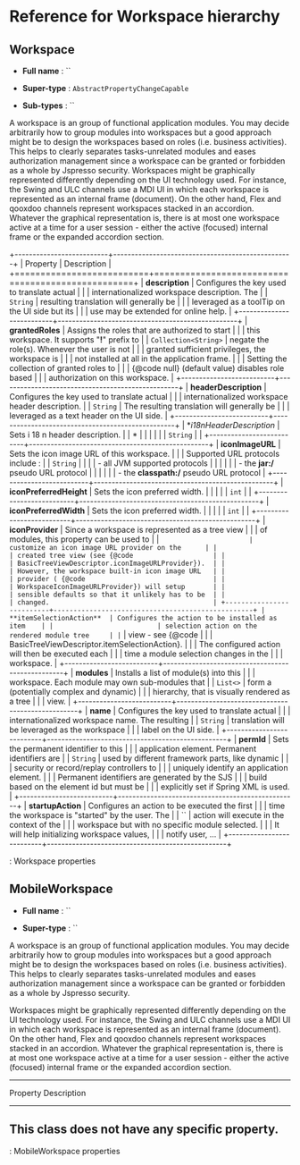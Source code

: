 Reference for Workspace hierarchy
=================================

Workspace
---------

-   **Full name** : ``

-   **Super-type** : `AbstractPropertyChangeCapable`

-   **Sub-types** : ``

A workspace is an group of functional application modules. You may
decide arbitrarily how to group modules into workspaces but a good
approach might be to design the workspaces based on roles (i.e. business
activities). This helps to clearly separates tasks-unrelated modules and
eases authorization management since a workspace can be granted or
forbidden as a whole by Jspresso security. Workspaces might be
graphically represented differently depending on the UI technology used.
For instance, the Swing and ULC channels use a MDI UI in which each
workspace is represented as an internal frame (document). On the other
hand, Flex and qooxdoo channels represent workspaces stacked in an
accordion. Whatever the graphical representation is, there is at most
one workspace active at a time for a user session - either the active
(focused) internal frame or the expanded accordion section.

+--------------------------+--------------------------------------------------+
| Property                 | Description                                      |
+==========================+==================================================+
| **description**          | Configures the key used to translate actual      |
|                          | internationalized workspace description. The     |
| `String`                 | resulting translation will generally be          |
|                          | leveraged as a toolTip on the UI side but its    |
|                          | use may be extended for online help.             |
+--------------------------+--------------------------------------------------+
| **grantedRoles**         | Assigns the roles that are authorized to start   |
|                          | this workspace. It supports "**!**" prefix to    |
| `Collection​<​String​>​` | negate the role(s). Whenever the user is not     |
|                          | granted sufficient privileges, the workspace is  |
|                          | not installed at all in the application frame.   |
|                          | Setting the collection of granted roles to       |
|                          | {@code null} (default value) disables role based |
|                          | authorization on this workspace.                 |
+--------------------------+--------------------------------------------------+
| **headerDescription**    | Configures the key used to translate actual      |
|                          | internationalized workspace header description.  |
| `String`                 | The resulting translation will generally be      |
|                          | leveraged as a text header on the UI side.       |
+--------------------------+--------------------------------------------------+
| **i18nHeaderDescription* | Sets i 18 n header description.                  |
| *                        |                                                  |
|                          |                                                  |
| `String`                 |                                                  |
+--------------------------+--------------------------------------------------+
| **iconImageURL**         | Sets the icon image URL of this workspace.       |
|                          | Supported URL protocols include :                |
| `String`                 |                                                  |
|                          | -   all JVM supported protocols                  |
|                          |                                                  |
|                          | -   the **jar:/** pseudo URL protocol            |
|                          |                                                  |
|                          | -   the **classpath:/** pseudo URL protocol      |
+--------------------------+--------------------------------------------------+
| **iconPreferredHeight**  | Sets the icon preferred width.                   |
|                          |                                                  |
| `int`                    |                                                  |
+--------------------------+--------------------------------------------------+
| **iconPreferredWidth**   | Sets the icon preferred width.                   |
|                          |                                                  |
| `int`                    |                                                  |
+--------------------------+--------------------------------------------------+
| **iconProvider**         | Since a workspace is represented as a tree view  |
|                          | of modules, this property can be used to         |
| ``                       | customize an icon image URL provider on the      |
|                          | created tree view (see {@code                    |
|                          | BasicTreeViewDescriptor.iconImageURLProvider}).  |
|                          | However, the workspace built-in icon image URL   |
|                          | provider ( {@code                                |
|                          | WorkspaceIconImageURLProvider}) will setup       |
|                          | sensible defaults so that it unlikely has to be  |
|                          | changed.                                         |
+--------------------------+--------------------------------------------------+
| **itemSelectionAction**  | Configures the action to be installed as item    |
|                          | selection action on the rendered module tree     |
| ``                       | view - see {@code                                |
|                          | BasicTreeViewDescriptor.itemSelectionAction}.    |
|                          | The configured action will then be executed each |
|                          | time a module selection changes in the           |
|                          | workspace.                                       |
+--------------------------+--------------------------------------------------+
| **modules**              | Installs a list of module(s) into this           |
|                          | workspace. Each module may own sub-modules that  |
| `List​<​​>​`             | form a (potentially complex and dynamic)         |
|                          | hierarchy, that is visually rendered as a tree   |
|                          | view.                                            |
+--------------------------+--------------------------------------------------+
| **name**                 | Configures the key used to translate actual      |
|                          | internationalized workspace name. The resulting  |
| `String`                 | translation will be leveraged as the workspace   |
|                          | label on the UI side.                            |
+--------------------------+--------------------------------------------------+
| **permId**               | Sets the permanent identifier to this            |
|                          | application element. Permanent identifiers are   |
| `String`                 | used by different framework parts, like dynamic  |
|                          | security or record/replay controllers to         |
|                          | uniquely identify an application element.        |
|                          | Permanent identifiers are generated by the SJS   |
|                          | build based on the element id but must be        |
|                          | explicitly set if Spring XML is used.            |
+--------------------------+--------------------------------------------------+
| **startupAction**        | Configures an action to be executed the first    |
|                          | time the workspace is "started" by the user. The |
| ``                       | action will execute in the context of the        |
|                          | workspace but with no specific module selected.  |
|                          | It will help initializing workspace values,      |
|                          | notify user, ...                                 |
+--------------------------+--------------------------------------------------+

: Workspace properties

MobileWorkspace
---------------

-   **Full name** : ``

-   **Super-type** : ``

A workspace is an group of functional application modules. You may
decide arbitrarily how to group modules into workspaces but a good
approach might be to design the workspaces based on roles (i.e. business
activities). This helps to clearly separates tasks-unrelated modules and
eases authorization management since a workspace can be granted or
forbidden as a whole by Jspresso security.

Workspaces might be graphically represented differently depending on the
UI technology used. For instance, the Swing and ULC channels use a MDI
UI in which each workspace is represented as an internal frame
(document). On the other hand, Flex and qooxdoo channels represent
workspaces stacked in an accordion. Whatever the graphical
representation is, there is at most one workspace active at a time for a
user session - either the active (focused) internal frame or the
expanded accordion section.

  -------------------------------------------------------------------------
  Property                 Description
  ------------------------ ------------------------------------------------
  This class does not have
  any specific property.
  -------------------------------------------------------------------------

  : MobileWorkspace properties


